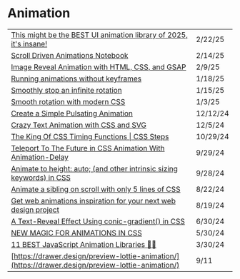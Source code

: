 # Animation

|                                                                                                                                                                             |          |
| --------------------------------------------------------------------------------------------------------------------------------------------------------------------------- | -------- |
| [This might be the BEST UI animation library of 2025, it's insane!](https://app.daily.dev/posts/this-might-be-the-best-ui-animation-library-of-2025-it-s-insane--ucfzv5dkx) | 2/22/25  |
| [Scroll Driven Animations Notebook](https://css-tricks.com/scroll-driven-animations-notebook/?ref=dailydev)                                                                 | 2/14/25  |
| [Image Reveal Animation with HTML, CSS, and GSAP](https://app.daily.dev/posts/image-reveal-animation-with-html-css-and-gsap-y0bldirqk)                                      | 2/9/25   |
| [Running animations without keyframes](https://app.daily.dev/posts/running-animations-without-keyframes-6jkpxl1n4)                                                          | 1/18/25  |
| [Smoothly stop an infinite rotation](https://css-tip.com/stop-animation/?ref=dailydev)                                                                                      | 1/15/25  |
| [Smooth rotation with modern CSS](https://css-tip.com/smooth-rotation/?ref=dailydev)                                                                                        | 1/3/25   |
| [Create a Simple Pulsating Animation](https://allaboutcoding.ghinda.com/how-to-make-a-small-pulsating-animation?ref=dailydev)                                               | 12/12/24 |
| [Crazy Text Animation with CSS and SVG](https://www.youtube.com/watch?v=lur8SDdUzPI)                                                                                        | 12/5/24  |
| [The King Of CSS Timing Functions \| CSS Steps](https://www.youtube.com/watch?v=b6dI42vEsrs\&t=28s)                                                                         | 10/29/24 |
| [Teleport To The Future in CSS Animation With Animation-Delay](https://www.youtube.com/watch?v=ihfRJ-2_d5w)                                                                 | 9/29/24  |
| [Animate to height: auto; (and other intrinsic sizing keywords) in CSS](https://developer.chrome.com/docs/css-ui/animate-to-height-auto)                                    | 9/28/24  |
| [Animate a sibling on scroll with only 5 lines of CSS](https://app.daily.dev/posts/animate-a-sibling-on-scroll-with-only-5-lines-of-css-h7cxq0azf)                          | 8/22/24  |
| [Get web animations inspiration for your next web design project](https://app.daily.dev/posts/get-web-animations-inspiration-for-your-next-web-design-project-08iwhdk5o)    | 8/19/24  |
| [A Text-Reveal Effect Using conic-gradient() in CSS](https://frontendmasters.com/blog/text-reveal-with-conic-gradient/?ref=usepanda.com)                                    | 6/30/24  |
| [NEW MAGIC FOR ANIMATIONS IN CSS](https://chasem.co/2024/05/css-animations/)                                                                                                | 5/30/24  |
| [11 BEST JavaScript Animation Libraries 🎨✨](https://dev.to/arjuncodess/11-best-javascript-animation-libraries-1hmc)                                                        | 3/30/24  |
| [https://drawer.design/preview-lottie-animation/](https://drawer.design/preview-lottie-animation/)                                                                          | 9/11     |
